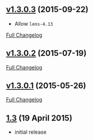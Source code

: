 ## [v1.3.0.3](https://github.com/diagrams/diagrams-html5/tree/v1.3.0.3) (2015-09-22)

- Allow `lens-4.13`

[Full Changelog](https://github.com/diagrams/diagrams-html5/compare/v1.3.0.2...v1.3.0.3)

## [v1.3.0.2](https://github.com/diagrams/diagrams-html5/tree/v1.3.0.2) (2015-07-19)

[Full Changelog](https://github.com/diagrams/diagrams-html5/compare/v1.3.0.1...v1.3.0.2)

## [v1.3.0.1](https://github.com/diagrams/diagrams-html5/tree/v1.3.0.1) (2015-05-26)

[Full Changelog](https://github.com/diagrams/diagrams-html5/compare/v1.3...v1.3.0.1)

## [1.3](http://github.com/diagrams/diagrams-html5/tree/v1.3) (19 April 2015)

- initial release
